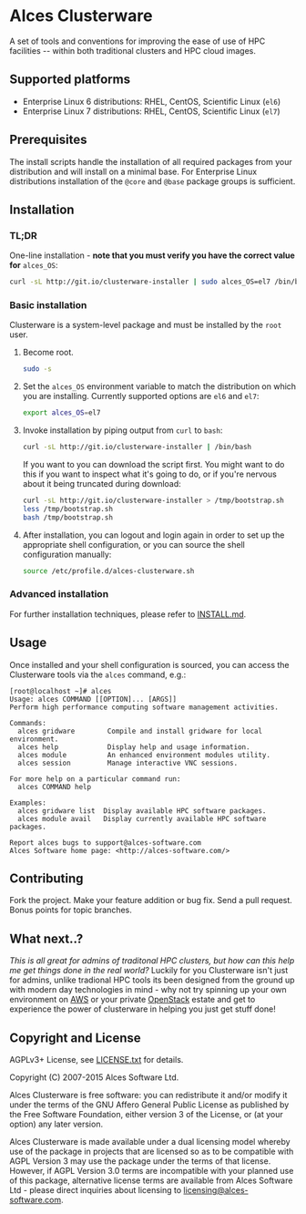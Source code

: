 # Alces Clusterware

A set of tools and conventions for improving the ease of use of HPC facilities -- within both traditional clusters and HPC cloud images.

## Supported platforms

* Enterprise Linux 6 distributions: RHEL, CentOS, Scientific Linux (`el6`)
* Enterprise Linux 7 distributions: RHEL, CentOS, Scientific Linux (`el7`)

## Prerequisites

The install scripts handle the installation of all required packages from your distribution and will install on a minimal base.  For Enterprise Linux distributions installation of the `@core` and `@base` package groups is sufficient.

## Installation

### TL;DR

One-line installation - **note that you must verify you have the correct value for** `alces_OS`:

```bash
curl -sL http://git.io/clusterware-installer | sudo alces_OS=el7 /bin/bash
```

### Basic installation

Clusterware is a system-level package and must be installed by the `root` user.

1. Become root.

   ```bash
   sudo -s
   ```

2. Set the `alces_OS` environment variable to match the distribution on which you are installing. Currently supported options are `el6` and `el7`:

     ```bash
     export alces_OS=el7
     ```

3. Invoke installation by piping output from `curl` to `bash`:

   ```bash
   curl -sL http://git.io/clusterware-installer | /bin/bash
   ```

   If you want to you can download the script first.  You might want to do this if you want to inspect what it's going to do, or if you're nervous about it being truncated during download:

   ```bash
   curl -sL http://git.io/clusterware-installer > /tmp/bootstrap.sh
   less /tmp/bootstrap.sh
   bash /tmp/bootstrap.sh
   ```

4. After installation, you can logout and login again in order to set up the appropriate shell configuration, or you can source the shell configuration manually:

   ```bash
   source /etc/profile.d/alces-clusterware.sh
   ```

### Advanced installation

For further installation techniques, please refer to [INSTALL.md](INSTALL.md).

## Usage

Once installed and your shell configuration is sourced, you can access the Clusterware tools via the `alces` command, e.g.:

```
[root@localhost ~]# alces
Usage: alces COMMAND [[OPTION]... [ARGS]]
Perform high performance computing software management activities.

Commands:
  alces gridware        Compile and install gridware for local environment.
  alces help            Display help and usage information.
  alces module          An enhanced environment modules utility.
  alces session         Manage interactive VNC sessions.

For more help on a particular command run:
  alces COMMAND help

Examples:
  alces gridware list  Display available HPC software packages.
  alces module avail   Display currently available HPC software packages.

Report alces bugs to support@alces-software.com
Alces Software home page: <http://alces-software.com/>
```

## Contributing

Fork the project. Make your feature addition or bug fix. Send a pull request. Bonus points for topic branches.

## What next..?

_This is all great for admins of traditonal HPC clusters, but how can this help me get things done in the real world?_ Luckily for you Clusterware isn't just for admins, unlike tradional HPC tools its been designed from the ground up with modern day technologies in mind - why not try spinning up your own environment on [AWS](https://github.com/alces-software/clusterware-deployment-methods) or your private [OpenStack](https://github.com/alces-software/clusterware-deployment-methods) estate and get to experience the power of clusterware in helping you just get stuff done!

## Copyright and License

AGPLv3+ License, see [LICENSE.txt](LICENSE.txt) for details.

Copyright (C) 2007-2015 Alces Software Ltd.

Alces Clusterware is free software: you can redistribute it and/or modify it under the terms of the GNU Affero General Public License as published by the Free Software Foundation, either version 3 of the License, or (at your option) any later version.

Alces Clusterware is made available under a dual licensing model whereby use of the package in projects that are licensed so as to be compatible with AGPL Version 3 may use the package under the terms of that license. However, if AGPL Version 3.0 terms are incompatible with your planned use of this package, alternative license terms are available from Alces Software Ltd - please direct inquiries about licensing to [licensing@alces-software.com](mailto:licensing@alces-software.com).
